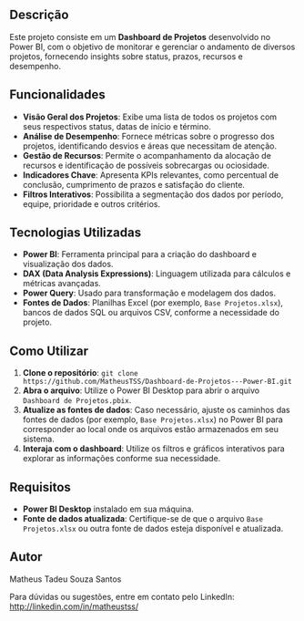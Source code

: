 

  <h2>Descrição</h2>
    <p>Este projeto consiste em um <strong>Dashboard de Projetos</strong> desenvolvido no Power BI, com o objetivo de monitorar e gerenciar o andamento de diversos projetos, fornecendo insights sobre status, prazos, recursos e desempenho.</p>

  <h2>Funcionalidades</h2>
    <ul>
        <li><strong>Visão Geral dos Projetos</strong>: Exibe uma lista de todos os projetos com seus respectivos status, datas de início e término.</li>
        <li><strong>Análise de Desempenho</strong>: Fornece métricas sobre o progresso dos projetos, identificando desvios e áreas que necessitam de atenção.</li>
        <li><strong>Gestão de Recursos</strong>: Permite o acompanhamento da alocação de recursos e identificação de possíveis sobrecargas ou ociosidade.</li>
        <li><strong>Indicadores Chave</strong>: Apresenta KPIs relevantes, como percentual de conclusão, cumprimento de prazos e satisfação do cliente.</li>
        <li><strong>Filtros Interativos</strong>: Possibilita a segmentação dos dados por período, equipe, prioridade e outros critérios.</li>
    </ul>

  <h2>Tecnologias Utilizadas</h2>
    <ul>
        <li><strong>Power BI</strong>: Ferramenta principal para a criação do dashboard e visualização dos dados.</li>
        <li><strong>DAX (Data Analysis Expressions)</strong>: Linguagem utilizada para cálculos e métricas avançadas.</li>
        <li><strong>Power Query</strong>: Usado para transformação e modelagem dos dados.</li>
        <li><strong>Fontes de Dados</strong>: Planilhas Excel (por exemplo, <code>Base Projetos.xlsx</code>), bancos de dados SQL ou arquivos CSV, conforme a necessidade do projeto.</li>
    </ul>

  <h2>Como Utilizar</h2>
    <ol>
        <li><strong>Clone o repositório</strong>: <code>git clone https://github.com/MatheusTSS/Dashboard-de-Projetos---Power-BI.git</code></li>
        <li><strong>Abra o arquivo</strong>: Utilize o Power BI Desktop para abrir o arquivo <code>Dashboard de Projetos.pbix</code>.</li>
        <li><strong>Atualize as fontes de dados</strong>: Caso necessário, ajuste os caminhos das fontes de dados (por exemplo, <code>Base Projetos.xlsx</code>) no Power BI para corresponder ao local onde os arquivos estão armazenados em seu sistema.</li>
        <li><strong>Interaja com o dashboard</strong>: Utilize os filtros e gráficos interativos para explorar as informações conforme sua necessidade.</li>
    </ol>

  <h2>Requisitos</h2>
    <ul>
        <li><strong>Power BI Desktop</strong> instalado em sua máquina.</li>
        <li><strong>Fonte de dados atualizada</strong>: Certifique-se de que o arquivo <code>Base Projetos.xlsx</code> ou outra fonte de dados esteja disponível e atualizada.</li>
    </ul>

  <h2>Autor</h2>
    <p>Matheus Tadeu Souza Santos</p>
    <p>Para dúvidas ou sugestões, entre em contato pelo LinkedIn: <a href="http://linkedin.com/in/matheustss/" target="_blank">http://linkedin.com/in/matheustss/</a></p>
</body>
</html>

